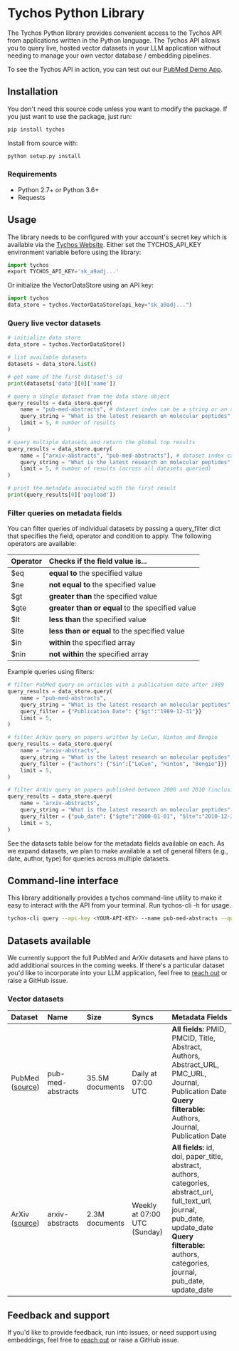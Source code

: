 # Tychos Python Library
The Tychos Python library provides convenient access to the Tychos API from
applications written in the Python language. The Tychos API allows you to query live, hosted vector datasets in your LLM application without needing to manage your own vector database / embedding pipelines.

To see the Tychos API in action, you can test out our [PubMed Demo App](https://tychos.ai/demo).

## Installation

You don't need this source code unless you want to modify the package. If you just
want to use the package, just run:

```sh
pip install tychos
```

Install from source with:

```sh
python setup.py install
```
### Requirements

-   Python 2.7+ or Python 3.6+
-   Requests

## Usage

The library needs to be configured with your account's secret key which is
available via the [Tychos Website][api-keys]. Either set the TYCHOS_API_KEY environment variable before using the library:

```python
import tychos
export TYCHOS_API_KEY='sk_a9adj...'
```

Or initialize the VectorDataStore using an API key:
```python
import tychos
data_store = tychos.VectorDataStore(api_key="sk_a9adj...")
```

### Query live vector datasets
```python
# initialize data store
data_store = tychos.VectorDataStore()

# list available datasets
datasets = data_store.list()

# get name of the first dataset's id
print(datasets['data'][0]['name'])

# query a single dataset from the data store object
query_results = data_store.query(
    name = "pub-med-abstracts", # dataset index can be a string or an array
    query_string = "What is the latest research on molecular peptides", # search string
    limit = 5, # number of results
)

# query multiple datasets and return the global top results
query_results = data_store.query(
    name = ["arxiv-abstracts", "pub-med-abstracts"], # dataset index can be a string or an array
    query_string = "What is the latest research on molecular peptides", # search string
    limit = 5, # number of results (across all datasets queried)
)

# print the metadata associated with the first result
print(query_results[0]['payload'])
```

### Filter queries on metadata fields
You can filter queries of individual datasets by passing a query_filter dict that specifies the field, operator and condition to apply. The following operators are available:

| Operator | Checks if the field value is... |
| :--- | :--- |
| $eq | **equal to** the specified value|
| $ne | **not equal to** the specified value|
| $gt | **greater than** the specified value|
| $gte | **greater than or equal** to the specified value|
| $lt | **less than** the specified value|
| $lte | **less than or equal** to the specified value|
| $in | **within** the specified array|
| $nin | **not within** the specified array|

Example queries using filters:
```python
# filter PubMed query on articles with a publication date after 1989
query_results = data_store.query(
    name = "pub-med-abstracts",
    query_string = "What is the latest research on molecular peptides",
    query_filter = {"Publication Date": {"$gt":"1989-12-31"}} 
    limit = 5,
)

# filter ArXiv query on papers written by LeCun, Hinton and Bengio
query_results = data_store.query(
    name = "arxiv-abstracts",
    query_string = "What is the latest research on molecular peptides",
    query_filter = {"authors": {"$in":["LeCun", "Hinton", "Bengio"]}}
    limit = 5,
)

# filter ArXiv query on papers published between 2000 and 2010 (inclusive)
query_results = data_store.query(
    name = "arxiv-abstracts",
    query_string = "What is the latest research on molecular peptides",
    query_filter = {"pub_date": {"$gte":"2000-01-01", "$lte":"2010-12-31"}}
    limit = 5,
)
```

See the datasets table below for the metadata fields available on each. As we expand datasets, we plan to make available a set of general filters (e.g., date, author, type) for queries across multiple datasets.

## Command-line interface
This library additionally provides a tychos command-line utility to make it easy to interact with the API from your terminal. Run tychos-cli -h for usage.

```sh
tychos-cli query --api-key <YOUR-API-KEY> --name pub-med-abstracts --query-string <"Your query string"> --limit 5

```

## Datasets available
We currently support the full PubMed and ArXiv datasets and have plans to add additional sources in the coming weeks. If there's a particular dataset you'd like to incorporate into your LLM application, feel free to [reach out][twitter] or raise a GitHub issue.

### Vector datasets
| Dataset | Name | Size | Syncs | Metadata Fields |
| :--------------- | :--------------- | :--------------- | :--------------- | :--------------------- | 
| PubMed ([source][pub-med]) | pub-med-abstracts | 35.5M documents | Daily at 07:00 UTC | **All fields:**  PMID, PMCID, Title, Abstract, Authors, Abstract_URL, PMC_URL, Journal, Publication Date <br> **Query filterable:** Authors, Journal, Publication Date |
| ArXiv ([source][arxiv]) | arxiv-abstracts | 2.3M documents | Weekly at 07:00 UTC (Sunday) | **All fields:** id, doi, paper_title, abstract, authors, categories, abstract_url, full_text_url, journal, pub_date, update_date <br> **Query filterable:** authors, categories, journal, pub_date, update_date |

## Feedback and support
If you'd like to provide feedback, run into issues, or need support using embeddings, feel free to [reach out][twitter] or raise a GitHub issue.


[api-keys]: https://tychos.ai/
[twitter]: https://twitter.com/etpuisfume
[pub-med]: https://pubmed.ncbi.nlm.nih.gov/download/
[arxiv]: https://info.arxiv.org/help/bulk_data/index.html